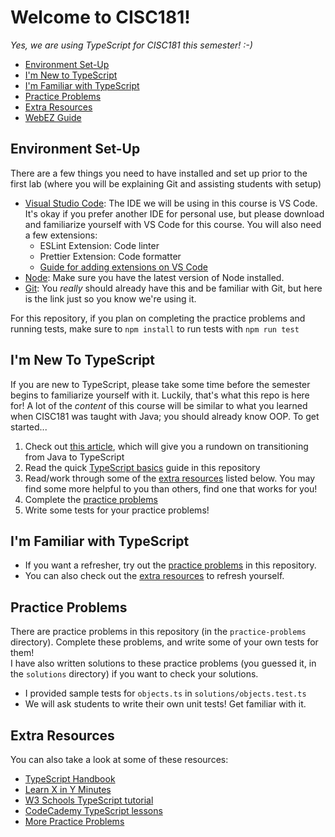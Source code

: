 # Welcome to CISC181!

*Yes, we are using TypeScript for CISC181 this semester! :-)*

- [Environment Set-Up](#environment-set-up)
- [I'm New to TypeScript](#im-new-to-typescript)
- [I'm Familiar with TypeScript](#im-familiar-with-typescript)
- [Practice Problems](#practice-problems)
- [Extra Resources](#extra-resources)
- [WebEZ Guide](./webez-guide.md)

## Environment Set-Up
There are a few things you need to have installed and set up prior to the first lab (where you will be explaining Git and assisting students with setup)
- [Visual Studio Code](https://code.visualstudio.com/): The IDE we will be using in this course is VS Code. It's okay if you prefer another IDE for personal use, but please download and familiarize yourself with VS Code for this course. You will also need a few extensions:
    - ESLint Extension: Code linter
    - Prettier Extension: Code formatter
    - [Guide for adding extensions on VS Code](https://code.visualstudio.com/docs/editor/extension-marketplace#:~:text=You%20can%20browse%20and%20install,on%20the%20VS%20Code%20Marketplace.)
- [Node](https://nodejs.org/en/download/): Make sure you have the latest version of Node installed.
- [Git](https://git-scm.com/book/en/v2/Getting-Started-Installing-Git): You *really* should already have this and be familiar with Git, but here is the link just so you know we're using it.

For this repository, if you plan on completing the practice problems and running tests, make sure to `npm install` to run tests with `npm run test`

## I'm New To TypeScript
If you are new to TypeScript, please take some time before the semester begins to familiarize yourself with it. Luckily, that's what this repo is here for!
A lot of the *content* of this course will be similar to what you learned when CISC181 was taught with Java; you should already know OOP.
To get started...
1. Check out [this article](https://www.theserverside.com/tutorial/What-Java-developers-need-to-know-about-TypeScript-syntax), which will give you a rundown on transitioning from Java to TypeScript
2. Read the quick [TypeScript basics](./typescript-intro.md) guide in this repository
3. Read/work through some of the [extra resources](#extra-resources) listed below. You may find some more helpful to you than others, find one that works for you!
4. Complete the [practice problems](#practice-problems)
5. Write some tests for your practice problems!

## I'm Familiar with TypeScript
- If you want a refresher, try out the [practice problems](#practice-problems) in this repository.
- You can also check out the [extra resources](#extra-resources) to refresh yourself.

## Practice Problems
There are practice problems in this repository (in the `practice-problems` directory). Complete these problems, and write some of your own tests for them!\
I have also written solutions to these practice problems (you guessed it, in the `solutions` directory) if you want to check your solutions.

- I provided sample tests for `objects.ts` in `solutions/objects.test.ts`
- We will ask students to write their own unit tests! Get familiar with it.
  
## Extra Resources
You can also take a look at some of these resources:
- [TypeScript Handbook](https://www.typescriptlang.org/docs/handbook/intro.html)
- [Learn X in Y Minutes](https://learnxinyminutes.com/docs/typescript/)
- [W3 Schools TypeScript tutorial](https://www.w3schools.com/typescript/)
- [CodeCademy TypeScript lessons](https://www.codecademy.com/learn/learn-typescript)
- [More Practice Problems](https://the-winter.github.io/codingjs/)
